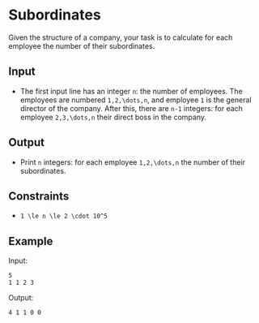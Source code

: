 # Subordinates 

Given the structure of a company, your task is to calculate for each employee the number of their subordinates.
## Input
- The first input line has an integer ```n```: the number of employees. The employees are numbered ```1,2,\dots,n```, and employee ```1``` is the general director of the company.
After this, there are ```n-1``` integers: for each employee ```2,3,\dots,n``` their direct boss in the company.
## Output
- Print ```n``` integers: for each employee ```1,2,\dots,n``` the number of their subordinates.
## Constraints

- ```1 \le n \le 2 \cdot 10^5```

## Example
Input:
```
5
1 1 2 3
```

Output:
```
4 1 1 0 0
```
